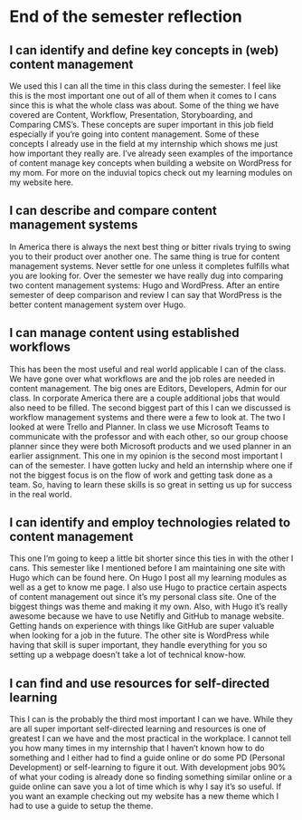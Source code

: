 End of the semester reflection
==============================

I can identify and define key concepts in (web) content management
------------------------------------------------------------------
We used this I can all the time in this class during the semester. I feel like this is the most important one out of all of them when it comes to I cans since this 
is what the whole class was about. Some of the thing we have covered are Content, Workflow, Presentation, Storyboarding, and Comparing CMS’s. These concepts are 
super important in this job field especially if you’re going into content management. Some of these concepts I already use in the field at my internship which shows 
me just how important they really are.  I’ve already seen examples of the importance of content manage key concepts when building a website on WordPress for my mom. 
For more on the induvial topics check out my learning modules on my website here. 

 I can describe and compare content management systems
 -----------------------------------------------------
In America there is always the next best thing or bitter rivals trying to swing you to their product over another one. The same thing is true for content management 
systems. Never settle for one unless it completes fulfills what you are looking for. Over the semester we have really dug into comparing two content management 
systems: Hugo and WordPress. After an entire semester of deep comparison and review I can say that WordPress is the better content management system over Hugo. 

I can manage content using established workflows
------------------------------------------------
This has been the most useful and real world applicable I can of the class. We have gone over what workflows are and the job roles are needed in content management. The big ones are Editors, Developers, Admin for our class. In corporate America there are a couple additional jobs that would also need to be filled. The second biggest part of this I can we discussed is workflow management systems and there were a few to look at. The two I looked at were Trello and Planner. In class we use Microsoft Teams to communicate with the professor and with each other, so our group choose planner since they were both Microsoft products and we used planner in an earlier assignment. This one in my opinion is the second most important I can of the semester. I have gotten lucky and held an internship where one if not the biggest focus is on the flow of work and getting task done as a team. So, having to learn these skills is so great in setting us up for success in the real world.

I can identify and employ technologies related to content management
---------------------------------------------------------------------

This one I’m going to keep a little bit shorter since this ties in with the other I cans. This semester like I mentioned before I am maintaining one site with Hugo which can be found here. On Hugo I post all my learning modules as well as a get to know me page. I also use Hugo to practice certain aspects of content management out since it’s my personal class site. One of the biggest things was theme and making it my own. Also, with Hugo it’s really awesome because we have to use Netifly and GitHub to manage website. Getting hands on experience with things like GitHub are super valuable when looking for a job in the future. The other site is WordPress while having that skill is super important, they handle everything for you so setting up a webpage doesn’t take a lot of technical know-how.

I can find and use resources for self-directed learning
-------------------------------------------------------

This I can is the probably the third most important I can we have. While they are all super important self-directed learning and resources is one of greatest I can we have and the most practical in the workplace. I cannot tell you how many times in my internship that I haven’t known how to do something and I either had to find a guide online or do some PD (Personal Development) or self-learning to figure it out. With development jobs 90% of what your coding is already done so finding something similar online or a guide online can save you a lot of time which is why I say it’s so useful. If you want an example checking out my website has a new theme which I had to use a guide to setup the theme.

